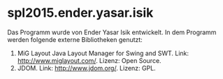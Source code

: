 # spl2015.ender.yasar.isik

Das Programm wurde von Ender Yasar Isik entwickelt. In dem Programm werden folgende externe Bibliotheken genutzt:
  1) MiG Layout Java Layout Manager for Swing and SWT. Link: http://www.miglayout.com/. Lizenz: Open Source.
  2) JDOM. Link: http://www.jdom.org/. Lizenz: GPL.
